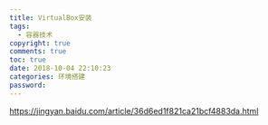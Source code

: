 ```yaml
---
title: VirtualBox安装
tags:
  - 容器技术 
copyright: true
comments: true
toc: true
date: 2018-10-04 22:10:23
categories: 环境搭建
password:
---
```



 
https://jingyan.baidu.com/article/36d6ed1f821ca21bcf4883da.html